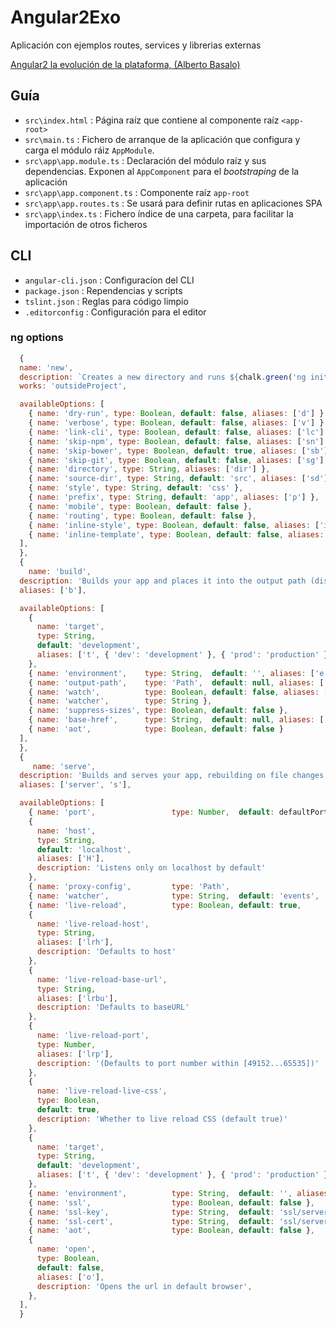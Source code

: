 # Angular2Exo
Aplicación con ejemplos routes, services y librerias externas

[Angular2 la evolución de la plataforma, (Alberto Basalo)](https://docs.google.com/presentation/d/1VyMGTwiM7HmNMdSCXrrYpHIej-Y8ZwZKCan7KMqvdCA/edit#slide=id.p)


## Guía

- `src\index.html` : Página raíz que contiene al componente raíz `<app-root>`
- `src\main.ts` : Fichero de arranque de la aplicación que configura y carga el módulo ráiz `AppModule`.
- `src\app\app.module.ts` : Declaración del módulo raíz y sus dependencias. Exponen al `AppComponent` para el *bootstraping* de la aplicación
- `src\app\app.component.ts` : Componente raíz `app-root`
- `src\app\app.routes.ts` : Se usará para definir rutas en aplicaciones SPA
- `src\app\index.ts` : Fichero índice de una carpeta, para facilitar la importación de otros ficheros


## CLI

- `angular-cli.json` : Configuracíon del CLI
- `package.json` : Rependencias y scripts 
- `tslint.json` : Reglas para código limpio
- `.editorconfig` : Configuración para el editor


### ng options
```javascript
  {
  name: 'new',
  description: `Creates a new directory and runs ${chalk.green('ng init')} in it.`,
  works: 'outsideProject',

  availableOptions: [
    { name: 'dry-run', type: Boolean, default: false, aliases: ['d'] },
    { name: 'verbose', type: Boolean, default: false, aliases: ['v'] },
    { name: 'link-cli', type: Boolean, default: false, aliases: ['lc'] },
    { name: 'skip-npm', type: Boolean, default: false, aliases: ['sn'] },
    { name: 'skip-bower', type: Boolean, default: true, aliases: ['sb'] },
    { name: 'skip-git', type: Boolean, default: false, aliases: ['sg'] },
    { name: 'directory', type: String, aliases: ['dir'] },
    { name: 'source-dir', type: String, default: 'src', aliases: ['sd'] },
    { name: 'style', type: String, default: 'css' },
    { name: 'prefix', type: String, default: 'app', aliases: ['p'] },
    { name: 'mobile', type: Boolean, default: false },
    { name: 'routing', type: Boolean, default: false },
    { name: 'inline-style', type: Boolean, default: false, aliases: ['is'] },
    { name: 'inline-template', type: Boolean, default: false, aliases: ['it'] }
  ],
  },
  {
    name: 'build',
  description: 'Builds your app and places it into the output path (dist/ by default).',
  aliases: ['b'],

  availableOptions: [
    {
      name: 'target',
      type: String,
      default: 'development',
      aliases: ['t', { 'dev': 'development' }, { 'prod': 'production' }]
    },
    { name: 'environment',    type: String,  default: '', aliases: ['e'] },
    { name: 'output-path',    type: 'Path',  default: null, aliases: ['o'] },
    { name: 'watch',          type: Boolean, default: false, aliases: ['w'] },
    { name: 'watcher',        type: String },
    { name: 'suppress-sizes', type: Boolean, default: false },
    { name: 'base-href',      type: String,  default: null, aliases: ['bh'] },
    { name: 'aot',            type: Boolean, default: false }
  ],
  },
  {
     name: 'serve',
  description: 'Builds and serves your app, rebuilding on file changes.',
  aliases: ['server', 's'],

  availableOptions: [
    { name: 'port',                 type: Number,  default: defaultPort,   aliases: ['p'] },
    {
      name: 'host',
      type: String,
      default: 'localhost',
      aliases: ['H'],
      description: 'Listens only on localhost by default'
    },
    { name: 'proxy-config',         type: 'Path',                          aliases: ['pc'] },
    { name: 'watcher',              type: String,  default: 'events',      aliases: ['w'] },
    { name: 'live-reload',          type: Boolean, default: true,          aliases: ['lr'] },
    {
      name: 'live-reload-host',
      type: String,
      aliases: ['lrh'],
      description: 'Defaults to host'
    },
    {
      name: 'live-reload-base-url',
      type: String,
      aliases: ['lrbu'],
      description: 'Defaults to baseURL'
    },
    {
      name: 'live-reload-port',
      type: Number,
      aliases: ['lrp'],
      description: '(Defaults to port number within [49152...65535])'
    },
    {
      name: 'live-reload-live-css',
      type: Boolean,
      default: true,
      description: 'Whether to live reload CSS (default true)'
    },
    {
      name: 'target',
      type: String,
      default: 'development',
      aliases: ['t', { 'dev': 'development' }, { 'prod': 'production' }]
    },
    { name: 'environment',          type: String,  default: '', aliases: ['e'] },
    { name: 'ssl',                  type: Boolean, default: false },
    { name: 'ssl-key',              type: String,  default: 'ssl/server.key' },
    { name: 'ssl-cert',             type: String,  default: 'ssl/server.crt' },
    { name: 'aot',                  type: Boolean, default: false },
    {
      name: 'open',
      type: Boolean,
      default: false,
      aliases: ['o'],
      description: 'Opens the url in default browser',
    },
  ],
  }
``` 

